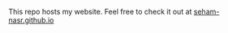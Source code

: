 This repo hosts my website. Feel free to check it out at [seham-nasr.github.io](https://seham-nasr.github.io)
